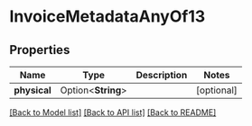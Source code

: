 # InvoiceMetadataAnyOf13

## Properties

Name | Type | Description | Notes
------------ | ------------- | ------------- | -------------
**physical** | Option<**String**> |  | [optional]

[[Back to Model list]](../README.md#documentation-for-models) [[Back to API list]](../README.md#documentation-for-api-endpoints) [[Back to README]](../README.md)


